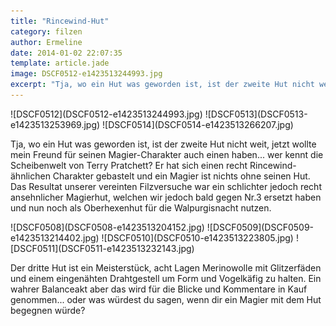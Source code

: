 ```yaml
---
title: "Rincewind-Hut"
category: filzen
author: Ermeline
date: 2014-01-02 22:07:35
template: article.jade
image: DSCF0512-e1423513244993.jpg
excerpt: "Tja, wo ein Hut was geworden ist, ist der zweite Hut nicht weit, jetzt wollte mein Freund für seinen Magier-Charakter auch einen haben... "
---
```


<div id='slides' class='slideshow slideshow_portrait'>
![DSCF0512](DSCF0512-e1423513244993.jpg)
![DSCF0513](DSCF0513-e1423513253969.jpg)
![DSCF0514](DSCF0514-e1423513266207.jpg)
</div>

Tja, wo ein Hut was geworden ist, ist der zweite Hut nicht weit, jetzt wollte mein Freund für seinen Magier-Charakter auch einen haben... wer kennt die Scheibenwelt von Terry Pratchett? Er hat sich einen recht Rincewind-ähnlichen Charakter gebastelt und ein Magier ist nichts ohne seinen Hut. Das Resultat unserer vereinten Filzversuche war ein schlichter jedoch recht ansehnlicher Magierhut, welchen wir jedoch bald gegen Nr.3 ersetzt haben und nun noch als Oberhexenhut für die Walpurgisnacht nutzen.


<div id='slides' class='slideshow slideshow_portrait'>
![DSCF0508](DSCF0508-e1423513204152.jpg)
![DSCF0509](DSCF0509-e1423513214402.jpg)
![DSCF0510](DSCF0510-e1423513223805.jpg)
![DSCF0511](DSCF0511-e1423513232143.jpg)
</div>

Der dritte Hut ist ein Meisterstück, acht Lagen Merinowolle mit Glitzerfäden und einem eingenähten Drahtgestell um Form und Vogelkäfig zu halten. Ein wahrer Balanceakt aber das wird für die Blicke und Kommentare in Kauf genommen... oder was würdest du sagen, wenn dir ein Magier mit dem Hut begegnen würde?
